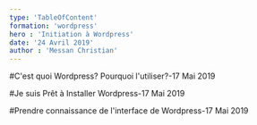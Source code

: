 ```yaml
---
type: 'TableOfContent'
formation: 'wordpress'
hero : 'Initiation à Wordpress'
date: '24 Avril 2019'
author : 'Messan Christian'
---
```


#C'est quoi Wordpress? Pourquoi l'utiliser?-17 Mai 2019

#Je suis Prêt à Installer Wordpress-17 Mai 2019

#Prendre connaissance de l'interface de Wordpress-17 Mai 2019

